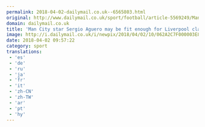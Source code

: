 ```yaml
---
permalink: 2018-04-02-dailymail.co.uk--6565803.html
original: http://www.dailymail.co.uk/sport/football/article-5569249/Man-City-star-Sergio-Aguero-fit-Liverpool-clash-Pep-Guardiola.html?ITO=1490&ns_mchannel=rss&ns_campaign=1490
domain: dailymail.co.uk
title: 'Man City star Sergio Aguero may be fit enough for Liverpool clash'
image: http://i.dailymail.co.uk/i/newpix/2018/04/02/10/062A2C7F000003E8-0-image-a-10_1522661991339.jpg
date: 2018-04-02 09:57:22
category: sport
translations: 
 - 'es'
 - 'de'
 - 'ru'
 - 'ja'
 - 'fr'
 - 'it'
 - 'zh-CN'
 - 'zh-TW'
 - 'ar'
 - 'pt'
 - 'hy'
---
```


